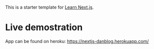 This is a starter template for [Learn Next.js](https://nextjs.org/learn).

# Live demostration

App can be found on heroku: https://nextjs-danblog.herokuapp.com/
